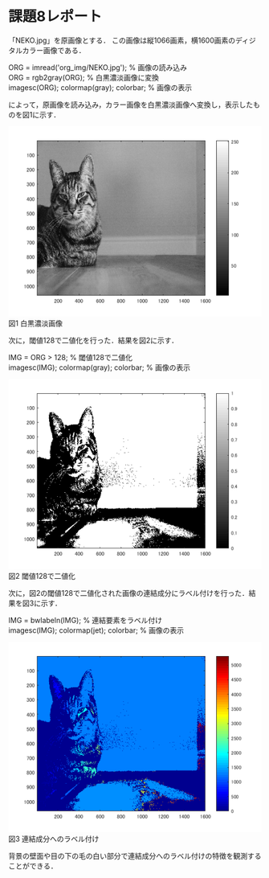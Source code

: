# 課題8レポート

「NEKO.jpg」を原画像とする． この画像は縦1066画素，横1600画素のディジタルカラー画像である．  

ORG = imread('org_img/NEKO.jpg'); % 画像の読み込み  
ORG = rgb2gray(ORG); % 白黒濃淡画像に変換  
imagesc(ORG); colormap(gray); colorbar; % 画像の表示  

によって，原画像を読み込み，カラー画像を白黒濃淡画像へ変換し，表示したものを図1に示す．  

![図1 白黒濃淡画像](https://github.com/tainak/lecture_image_processing/blob/master/repo_img/kadai8_0.png)  
図1 白黒濃淡画像  

次に，閾値128で二値化を行った．結果を図2に示す．  

IMG = ORG > 128; % 閾値128で二値化  
imagesc(IMG); colormap(gray); colorbar; % 画像の表示  

![図2 閾値128で二値化](https://github.com/tainak/lecture_image_processing/blob/master/repo_img/kadai8_1.png)  
図2 閾値128で二値化  

次に，図2の閾値128で二値化された画像の連結成分にラベル付けを行った．結果を図3に示す．  

IMG = bwlabeln(IMG); % 連結要素をラベル付け  
imagesc(IMG); colormap(jet); colorbar; % 画像の表示  

![図3 連結成分へのラベル付け](https://github.com/tainak/lecture_image_processing/blob/master/repo_img/kadai8_2.png)  
図3 連結成分へのラベル付け  

背景の壁面や目の下の毛の白い部分で連結成分へのラベル付けの特徴を観測することができる．  
